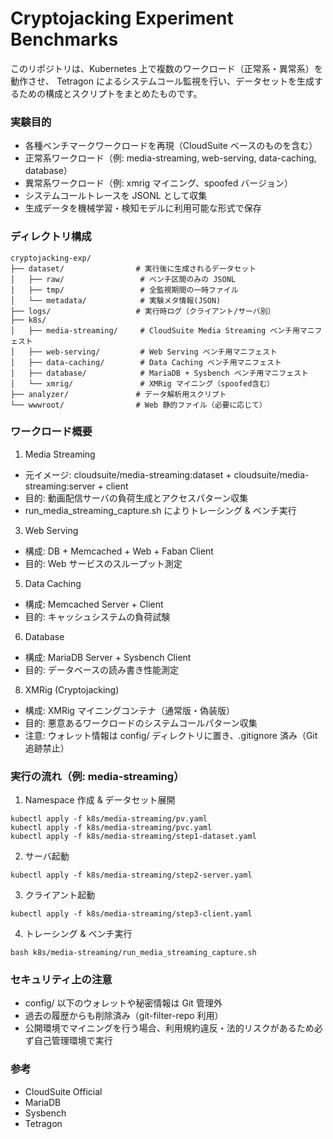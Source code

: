 # Cryptojacking Experiment Benchmarks

このリポジトリは、Kubernetes 上で複数のワークロード（正常系・異常系）を動作させ、
Tetragon によるシステムコール監視を行い、データセットを生成するための構成とスクリプトをまとめたものです。

### 実験目的
- 各種ベンチマークワークロードを再現（CloudSuite ベースのものを含む）
- 正常系ワークロード（例: media-streaming, web-serving, data-caching, database）
- 異常系ワークロード（例: xmrig マイニング、spoofed バージョン）
- システムコールトレースを JSONL として収集
- 生成データを機械学習・検知モデルに利用可能な形式で保存

### ディレクトリ構成
```
cryptojacking-exp/
├── dataset/                # 実行後に生成されるデータセット
│   ├── raw/                 # ベンチ区間のみの JSONL
│   ├── tmp/                 # 全監視期間の一時ファイル
│   └── metadata/            # 実験メタ情報(JSON)
├── logs/                   # 実行時ログ（クライアント/サーバ別）
├── k8s/
│   ├── media-streaming/     # CloudSuite Media Streaming ベンチ用マニフェスト
│   ├── web-serving/         # Web Serving ベンチ用マニフェスト
│   ├── data-caching/        # Data Caching ベンチ用マニフェスト
│   ├── database/            # MariaDB + Sysbench ベンチ用マニフェスト
│   └── xmrig/               # XMRig マイニング（spoofed含む）
├── analyzer/               # データ解析用スクリプト
└── wwwroot/                # Web 静的ファイル（必要に応じて）
```

### ワークロード概要

1. Media Streaming
- 元イメージ: cloudsuite/media-streaming:dataset + cloudsuite/media-streaming:server + client
- 目的: 動画配信サーバの負荷生成とアクセスパターン収集
- run_media_streaming_capture.sh によりトレーシング & ベンチ実行

3. Web Serving
- 構成: DB + Memcached + Web + Faban Client
- 目的: Web サービスのスループット測定

5. Data Caching
- 構成: Memcached Server + Client
- 目的: キャッシュシステムの負荷試験

6. Database
- 構成: MariaDB Server + Sysbench Client
- 目的: データベースの読み書き性能測定

8. XMRig (Cryptojacking)
- 構成: XMRig マイニングコンテナ（通常版・偽装版）
- 目的: 悪意あるワークロードのシステムコールパターン収集
- 注意: ウォレット情報は config/ ディレクトリに置き、.gitignore 済み（Git追跡禁止）


### 実行の流れ（例: media-streaming）
1.	Namespace 作成 & データセット展開
```
kubectl apply -f k8s/media-streaming/pv.yaml
kubectl apply -f k8s/media-streaming/pvc.yaml
kubectl apply -f k8s/media-streaming/step1-dataset.yaml
```

2.	サーバ起動
```
kubectl apply -f k8s/media-streaming/step2-server.yaml
```

3.	クライアント起動
```
kubectl apply -f k8s/media-streaming/step3-client.yaml
```

4.	トレーシング & ベンチ実行
```
bash k8s/media-streaming/run_media_streaming_capture.sh
```

### セキュリティ上の注意
- config/ 以下のウォレットや秘密情報は Git 管理外
- 過去の履歴からも削除済み（git-filter-repo 利用）
- 公開環境でマイニングを行う場合、利用規約違反・法的リスクがあるため必ず自己管理環境で実行


### 参考
- CloudSuite Official
- MariaDB
- Sysbench
- Tetragon
